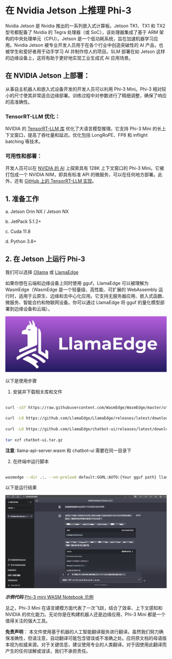 # **在 Nvidia Jetson 上推理 Phi-3**

Nvidia Jetson 是 Nvidia 推出的一系列嵌入式计算板。Jetson TK1、TX1 和 TX2 型号都配备了 Nvidia 的 Tegra 处理器（或 SoC），该处理器集成了基于 ARM 架构的中央处理单元（CPU）。Jetson 是一个低功耗系统，旨在加速机器学习应用。Nvidia Jetson 被专业开发人员用于在各个行业中创造突破性的 AI 产品，也被学生和爱好者用于动手学习 AI 并制作惊人的项目。SLM 部署在如 Jetson 这样的边缘设备上，这将有助于更好地实现工业生成式 AI 应用场景。

## 在 NVIDIA Jetson 上部署：
从事自主机器人和嵌入式设备开发的开发人员可以利用 Phi-3 Mini。Phi-3 相对较小的尺寸使其非常适合边缘部署。训练过程中对参数进行了精细调整，确保了响应的高准确性。

### TensorRT-LLM 优化：
NVIDIA 的 [TensorRT-LLM 库](https://github.com/NVIDIA/TensorRT-LLM?WT.mc_id=aiml-138114-kinfeylo) 优化了大语言模型推理。它支持 Phi-3 Mini 的长上下文窗口，提高了吞吐量和延迟。优化包括 LongRoPE、FP8 和 inflight batching 等技术。

### 可用性和部署：
开发人员可以在 [NVIDIA 的 AI](https://www.nvidia.com/en-us/ai-data-science/generative-ai/) 上探索具有 128K 上下文窗口的 Phi-3 Mini。它被打包成一个 NVIDIA NIM，即具有标准 API 的微服务，可以在任何地方部署。此外，还有 [GitHub 上的 TensorRT-LLM 实现](https://github.com/NVIDIA/TensorRT-LLM)。

## **1. 准备工作**

a. Jetson Orin NX / Jetson NX

b. JetPack 5.1.2+
   
c. Cuda 11.8
   
d. Python 3.8+

## **2. 在 Jetson 上运行 Phi-3**

我们可以选择 [Ollama](https://ollama.com) 或 [LlamaEdge](https://llamaedge.com)

如果你想在云端和边缘设备上同时使用 gguf，LlamaEdge 可以被理解为 WasmEdge（WasmEdge 是一个轻量级、高性能、可扩展的 WebAssembly 运行时，适用于云原生、边缘和去中心化应用。它支持无服务器应用、嵌入式函数、微服务、智能合约和物联网设备。你可以通过 LlamaEdge 将 gguf 的量化模型部署到边缘设备和云端）。

![llamaedge](../../../../translated_images/llamaedge.d1314f30755868575f55e27125fdd9838b6962e3bce66c9bd21eaffebfcf57b9.zh.jpg)

以下是使用步骤

1. 安装并下载相关库和文件

```bash

curl -sSf https://raw.githubusercontent.com/WasmEdge/WasmEdge/master/utils/install.sh | bash -s -- --plugin wasi_nn-ggml

curl -LO https://github.com/LlamaEdge/LlamaEdge/releases/latest/download/llama-api-server.wasm

curl -LO https://github.com/LlamaEdge/chatbot-ui/releases/latest/download/chatbot-ui.tar.gz

tar xzf chatbot-ui.tar.gz

```

**注意**: llama-api-server.wasm 和 chatbot-ui 需要在同一目录下

2. 在终端中运行脚本

```bash

wasmedge --dir .:. --nn-preload default:GGML:AUTO:{Your gguf path} llama-api-server.wasm -p phi-3-chat

```

以下是运行结果

![llamaedgerun](../../../../translated_images/llamaedgerun.fcb0c81257035c00b2a9ec7d2f541d64f9f357eec4adf45f5c951c4c06cd1df9.zh.png)

***示例代码*** [Phi-3 mini WASM Notebook 示例](https://github.com/Azure-Samples/Phi-3MiniSamples/tree/main/wasm)

总之，Phi-3 Mini 在语言建模方面代表了一次飞跃，结合了效率、上下文感知和 NVIDIA 的优化能力。无论你是在构建机器人还是边缘应用，Phi-3 Mini 都是一个值得关注的强大工具。

**免责声明**：
本文件使用基于机器的人工智能翻译服务进行翻译。虽然我们努力确保准确性，但请注意，自动翻译可能包含错误或不准确之处。应将原文档的母语版本视为权威来源。对于关键信息，建议使用专业的人类翻译。对于因使用此翻译而产生的任何误解或误读，我们不承担责任。